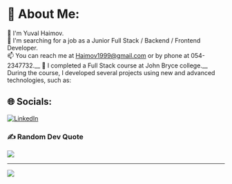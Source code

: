 # 💫 About Me:
👋 I'm Yuval Haimov.\
👀 I'm searching for a job as a Junior Full Stack / Backend / Frontend Developer.<br>
📫 You can reach me at Haimov1999@gmail.com or by phone at 054-2347732.__
🌱 I completed a Full Stack course at John Bryce college.__
During the course, I developed several projects using new and advanced technologies, such as:





## 🌐 Socials:
[![LinkedIn](https://img.shields.io/badge/LinkedIn-%230077B5.svg?logo=linkedin&logoColor=white)](https://www.linkedin.com/in/yuval-haimov/) 

### ✍️ Random Dev Quote
![](https://quotes-github-readme.vercel.app/api?type=horizontal&theme=radical)

---
[![](https://visitcount.itsvg.in/api?id=yuvalhaimov1&icon=0&color=1)](https://visitcount.itsvg.in)

